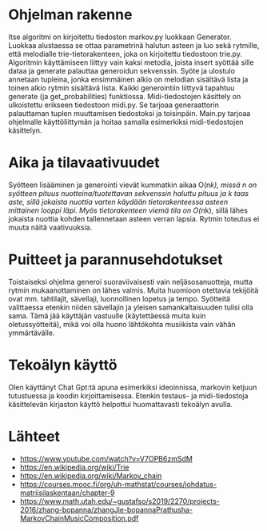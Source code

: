 # Ohjelman rakenne #
Itse algoritmi on kirjoitettu tiedoston markov.py luokkaan Generator. Luokkaa alustaessa se ottaa parametrinä halutun asteen ja luo sekä rytmille, että melodialle trie-tietorakenteen, joka on kirjoitettu tiedostoon trie.py. Algoritmin käyttämiseen liittyy vain kaksi metodia, joista insert syöttää sille dataa ja generate palauttaa generoidun sekvenssin. Syöte ja ulostulo annetaan tupleina, jonka ensimmäinen alkio on melodian sisältävä lista ja toinen alkio rytmin sisältävä lista. Kaikki generointiin liittyvä tapahtuu generate (ja get_probabilities) funktiossa. Midi-tiedostojen käsittely on ulkoistettu erikseen tiedostoon midi.py. Se tarjoaa generaattorin palauttaman tuplen muuttamisen tiedostoksi ja toisinpäin. Main.py tarjoaa ohjelmalle käyttöliittymän ja hoitaa samalla esimerkiksi midi-tiedostojen käsittelyn.

# Aika ja tilavaativuudet #
Syötteen lisääminen ja generointi vievät kummatkin aikaa O(n*k), missä n on syötteen pituus nuotteina/tuotettavan sekvenssin haluttu pituus ja k taas aste, sillä jokaista nuottia varten käydään tietorakenteessa asteen mittainen looppi läpi. Myös tietorakenteen viemä tila on O(n*k), sillä lähes jokaista nuottia kohden tallennetaan asteen verran lapsia. Rytmin toteutus ei muuta näitä vaativuuksia.

# Puitteet ja parannusehdotukset #
Toistaiseksi ohjelma generoi suoraviivaisesti vain neljäsosanuotteja, mutta rytmin mukaanottaminen on lähes valmis. Muita huomioon otettavia tekijöitä ovat mm. tahtilajit, sävellaji, luonnollinen lopetus ja tempo. Syötteitä valittaessa etenkin niiden sävellajin ja yleisen samankaltaisuuden tulisi olla sama. Tämä jää käyttäjän vastuulle (käytettäessä muita kuin oletussyötteitä), mikä voi olla huono lähtökohta musiikista vain vähän ymmärtävälle.

# Tekoälyn käyttö #
Olen käyttänyt Chat Gpt:tä apuna esimerkiksi ideoinnissa, markovin ketjuun tutustuessa ja koodin kirjoittamisessa. Etenkin testaus- ja midi-tiedostoja käsittelevän kirjaston käyttö helpottui huomattavasti tekoälyn avulla. 

# Lähteet #
- https://www.youtube.com/watch?v=V7OPB6zmSdM
- https://en.wikipedia.org/wiki/Trie
- https://en.wikipedia.org/wiki/Markov_chain
- https://courses.mooc.fi/org/uh-mathstat/courses/johdatus-matriisilaskentaan/chapter-9
- https://www.math.utah.edu/~gustafso/s2019/2270/projects-2016/zhang-bopanna/zhangJie-bopannaPrathusha-MarkovChainMusicComposition.pdf
